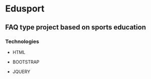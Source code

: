 # Edusport
## FAQ type project based on sports education
### Technologies

*  HTML

*  BOOTSTRAP

*  JQUERY
